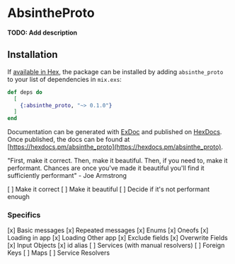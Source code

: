 # AbsintheProto

**TODO: Add description**

## Installation

If [available in Hex](https://hex.pm/docs/publish), the package can be installed
by adding `absinthe_proto` to your list of dependencies in `mix.exs`:

```elixir
def deps do
  [
    {:absinthe_proto, "~> 0.1.0"}
  ]
end
```

Documentation can be generated with [ExDoc](https://github.com/elixir-lang/ex_doc)
and published on [HexDocs](https://hexdocs.pm). Once published, the docs can
be found at [https://hexdocs.pm/absinthe_proto](https://hexdocs.pm/absinthe_proto).

"First, make it correct. Then, make it beautiful. Then, if you need to, make it performant. Chances are once you've made it beautiful you'll find it sufficiently performant" - Joe Armstrong

[ ] Make it correct
[ ] Make it beautiful
[ ] Decide if it's not performant enough

### Specifics

[x] Basic messages
[x] Repeated messages
[x] Enums
[x] Oneofs
[x] Loading in app
[x] Loading Other app
[x] Exclude fields
[x] Overwrite Fields
[x] Input Objects
[x] id alias
[ ] Services (with manual resolvers)
[ ] Foreign Keys
[ ] Maps
[ ] Service Resolvers
